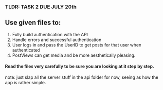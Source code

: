 ### TLDR: TASK 2 DUE JULY 20th

## Use given files to:

1. Fully build authentication with the API
2. Handle errors and successful authentication
3. User logs in and pass the UserID to get posts for that user when authenticated
4. PostViews can get media and be more aesthetically pleasing.

#### Read the files very carefully to be sure you are looking at it step by step.
note: just slap all the server stuff in the api folder for now, seeing as how the app is rather simple.
